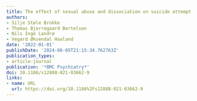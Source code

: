 ```yaml
---
title: The effect of sexual abuse and dissociation on suicide attempt
authors:
- Silje Støle Brokke
- Thomas Bjerregaard Bertelsen
- Nils Inge Landrø
- Vegard Øksendal Haaland
date: '2022-01-01'
publishDate: '2024-06-05T21:15:34.762763Z'
publication_types:
- article-journal
publication: '*BMC Psychiatry*'
doi: 10.1186/s12888-021-03662-9
links:
- name: URL
  url: https://doi.org/10.1186%2Fs12888-021-03662-9
---
```

